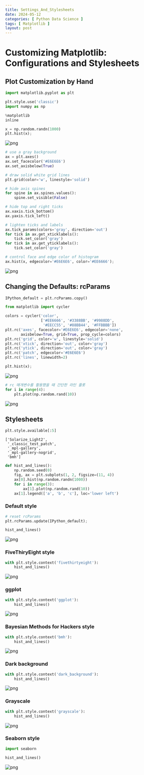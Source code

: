 ```yaml
---
title: Settings_And_Stylesheets
date: 2024-05-12
categories: [ Python Data Science ]
tags: [ Matplotlib ]
layout: post
---
```


# Customizing Matplotlib: Configurations and Stylesheets

## Plot Customization by Hand

```python
import matplotlib.pyplot as plt

plt.style.use('classic')
import numpy as np

%matplotlib
inline

x = np.random.randn(1000)
plt.hist(x);
```

![png](_posts/Settings_And_Stylesheets_files/Settings_And_Stylesheets_2_0.png)

```python
# use a gray background
ax = plt.axes()
ax.set_facecolor('#E6E6E6')
ax.set_axisbelow(True)

# draw solid white grid lines
plt.grid(color='w', linestyle='solid')

# hide axis spines
for spine in ax.spines.values():
    spine.set_visible(False)

# hide top and right ticks
ax.xaxis.tick_bottom()
ax.yaxis.tick_left()

# lighten ticks and labels
ax.tick_params(colors='gray', direction='out')
for tick in ax.get_xticklabels():
    tick.set_color('gray')
for tick in ax.get_yticklabels():
    tick.set_color('gray')

# control face and edge color of histogram
ax.hist(x, edgecolor='#E6E6E6', color='#EE6666');
```

![png](_posts/Settings_And_Stylesheets_files/Settings_And_Stylesheets_3_0.png)

## Changing the Defaults: rcParams

```python
IPython_default = plt.rcParams.copy()
```

```python
from matplotlib import cycler

colors = cycler('color',
                ['#EE6666', '#3388BB', '#9988DD',
                 '#EECC55', '#88BB44', '#FFBBBB'])
plt.rc('axes', facecolor='#E6E6E6', edgecolor='none',
       axisbelow=True, grid=True, prop_cycle=colors)
plt.rc('grid', color='w', linestyle='solid')
plt.rc('xtick', direction='out', color='gray')
plt.rc('ytick', direction='out', color='gray')
plt.rc('patch', edgecolor='#E6E6E6')
plt.rc('lines', linewidth=2)
```

```python
plt.hist(x);
```

![png](_posts/Settings_And_Stylesheets_files/Settings_And_Stylesheets_7_0.png)

```python
# rc 매개변수를 활용했을 때 간단한 라인 플롯
for i in range(4):
    plt.plot(np.random.rand(10))
```

![png](_posts/Settings_And_Stylesheets_files/Settings_And_Stylesheets_8_0.png)

## Stylesheets

```python
plt.style.available[:5]
```

    ['Solarize_Light2',
     '_classic_test_patch',
     '_mpl-gallery',
     '_mpl-gallery-nogrid',
     'bmh']

```python
def hist_and_lines():
    np.random.seed(0)
    fig, ax = plt.subplots(1, 2, figsize=(11, 4))
    ax[0].hist(np.random.randn(1000))
    for i in range(3):
        ax[1].plot(np.random.rand(10))
    ax[1].legend(['a', 'b', 'c'], loc='lower left')
```

### Default style

```python
# reset rcParams
plt.rcParams.update(IPython_default);
```

```python
hist_and_lines()
```

![png](_posts/Settings_And_Stylesheets_files/Settings_And_Stylesheets_14_0.png)

### FiveThiryEight style

```python
with plt.style.context('fivethirtyeight'):
    hist_and_lines()
```

![png](_posts/Settings_And_Stylesheets_files/Settings_And_Stylesheets_16_0.png)

### ggplot

```python
with plt.style.context('ggplot'):
    hist_and_lines()
```

![png](_posts/Settings_And_Stylesheets_files/Settings_And_Stylesheets_18_0.png)

### Bayesian Methods for Hackers style

```python
with plt.style.context('bmh'):
    hist_and_lines()
```

![png](_posts/Settings_And_Stylesheets_files/Settings_And_Stylesheets_20_0.png)

### Dark background

```python
with plt.style.context('dark_background'):
    hist_and_lines()
```

![png](_posts/Settings_And_Stylesheets_files/Settings_And_Stylesheets_22_0.png)

### Grayscale

```python
with plt.style.context('grayscale'):
    hist_and_lines()
```

![png](_posts/Settings_And_Stylesheets_files/Settings_And_Stylesheets_24_0.png)

### Seaborn style

```python
import seaborn

hist_and_lines()
```

![png](_posts/Settings_And_Stylesheets_files/Settings_And_Stylesheets_26_0.png)
    

